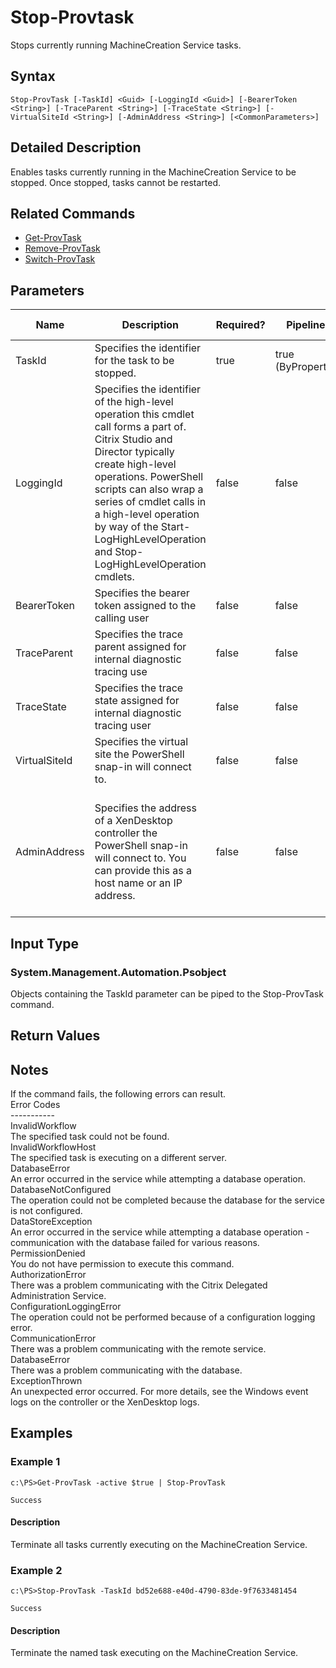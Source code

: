 ﻿
# Stop-Provtask
Stops currently running MachineCreation Service tasks.
## Syntax

```
Stop-ProvTask [-TaskId] <Guid> [-LoggingId <Guid>] [-BearerToken <String>] [-TraceParent <String>] [-TraceState <String>] [-VirtualSiteId <String>] [-AdminAddress <String>] [<CommonParameters>]
```

## Detailed Description
Enables tasks currently running in the MachineCreation Service to be stopped.  Once stopped, tasks cannot be restarted.


## Related Commands

* [Get-ProvTask](../Get-ProvTask/)
* [Remove-ProvTask](../Remove-ProvTask/)
* [Switch-ProvTask](../Switch-ProvTask/)
## Parameters
| Name   | Description | Required? | Pipeline Input | Default Value |
| --- | --- | --- | --- | --- |
| TaskId | Specifies the identifier for the task to be stopped. | true | true (ByPropertyName) |  |
| LoggingId | Specifies the identifier of the high-level operation this cmdlet call forms a part of. Citrix Studio and Director typically create high-level operations. PowerShell scripts can also wrap a series of cmdlet calls in a high-level operation by way of the Start-LogHighLevelOperation and Stop-LogHighLevelOperation cmdlets. | false | false |  |
| BearerToken | Specifies the bearer token assigned to the calling user | false | false |  |
| TraceParent | Specifies the trace parent assigned for internal diagnostic tracing use | false | false |  |
| TraceState | Specifies the trace state assigned for internal diagnostic tracing user | false | false |  |
| VirtualSiteId | Specifies the virtual site the PowerShell snap-in will connect to. | false | false |  |
| AdminAddress | Specifies the address of a XenDesktop controller the PowerShell snap-in will connect to. You can provide this as a host name or an IP address. | false | false | Localhost. Once a value is provided by any cmdlet, this value becomes the default. |

## Input Type

### System.Management.Automation.Psobject
Objects containing the TaskId parameter can be piped to the Stop-ProvTask command.
## Return Values

### 

## Notes
If the command fails, the following errors can result.  
    Error Codes  
    -----------  
    InvalidWorkflow  
        The specified task could not be found.  
    InvalidWorkflowHost  
        The specified task is executing on a different server.  
    DatabaseError  
        An error occurred in the service while attempting a database operation.  
    DatabaseNotConfigured  
        The operation could not be completed because the database for the service is not configured.  
    DataStoreException  
        An error occurred in the service while attempting a database operation - communication with the database failed for various reasons.  
    PermissionDenied  
        You do not have permission to execute this command.  
    AuthorizationError  
        There was a problem communicating with the Citrix Delegated Administration Service.  
    ConfigurationLoggingError  
        The operation could not be performed because of a configuration logging error.  
    CommunicationError  
        There was a problem communicating with the remote service.  
    DatabaseError  
        There was a problem communicating with the database.  
    ExceptionThrown  
        An unexpected error occurred.  For more details, see the Windows event logs on the controller or the XenDesktop logs.
## Examples

### Example 1

```
c:\PS>Get-ProvTask -active $true | Stop-ProvTask  
  
Success
```

#### Description
Terminate all tasks currently executing on the MachineCreation Service.
### Example 2

```
c:\PS>Stop-ProvTask -TaskId bd52e688-e40d-4790-83de-9f7633481454  
  
Success
```

#### Description
Terminate the named task executing on the MachineCreation Service.
